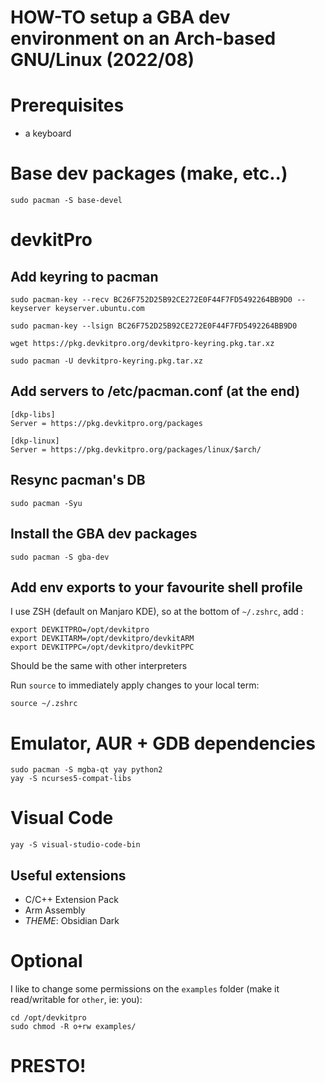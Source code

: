 # HOW-TO setup a GBA dev environment on an Arch-based GNU/Linux (2022/08)

# Prerequisites

- a keyboard

# Base dev packages (make, etc..)

    sudo pacman -S base-devel

# devkitPro

## Add keyring to pacman

    sudo pacman-key --recv BC26F752D25B92CE272E0F44F7FD5492264BB9D0 --keyserver keyserver.ubuntu.com

    sudo pacman-key --lsign BC26F752D25B92CE272E0F44F7FD5492264BB9D0

    wget https://pkg.devkitpro.org/devkitpro-keyring.pkg.tar.xz

    sudo pacman -U devkitpro-keyring.pkg.tar.xz

## Add servers to /etc/pacman.conf (at the end)

    [dkp-libs]
    Server = https://pkg.devkitpro.org/packages

    [dkp-linux]
    Server = https://pkg.devkitpro.org/packages/linux/$arch/

## Resync pacman's DB

    sudo pacman -Syu

## Install the GBA dev packages

    sudo pacman -S gba-dev

## Add env exports to your favourite shell profile

I use ZSH (default on Manjaro KDE), so at the bottom of `~/.zshrc`, add :

    export DEVKITPRO=/opt/devkitpro
    export DEVKITARM=/opt/devkitpro/devkitARM
    export DEVKITPPC=/opt/devkitpro/devkitPPC

Should be the same with other interpreters

Run `source` to immediately apply changes to your local term:

    source ~/.zshrc

# Emulator, AUR + GDB dependencies

    sudo pacman -S mgba-qt yay python2
    yay -S ncurses5-compat-libs

# Visual Code

    yay -S visual-studio-code-bin

## Useful extensions

- C/C++ Extension Pack
- Arm Assembly
- *THEME*: Obsidian Dark

# Optional

I like to change some permissions on the `examples` folder (make it read/writable for `other`, ie: you):

    cd /opt/devkitpro
    sudo chmod -R o+rw examples/

# PRESTO!